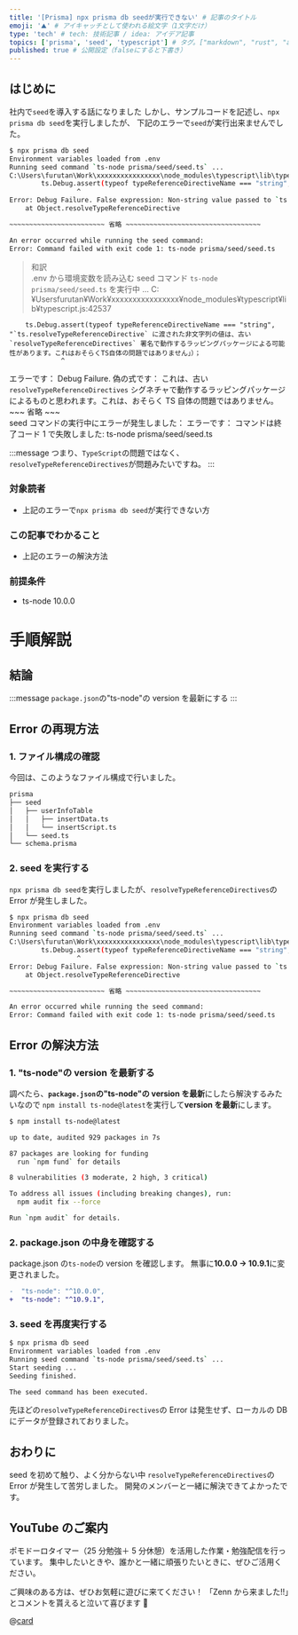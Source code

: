 ```yaml
---
title: '[Prisma] npx prisma db seedが実行できない' # 記事のタイトル
emoji: '⛰' # アイキャッチとして使われる絵文字（1文字だけ）
type: 'tech' # tech: 技術記事 / idea: アイデア記事
topics: ['prisma', 'seed', 'typescript'] # タグ。["markdown", "rust", "aws"]のように指定する
published: true # 公開設定（falseにすると下書き）
---
```


## はじめに

社内で`seed`を導入する話になりました
しかし、サンプルコードを記述し、`npx prisma db seed`を実行しましたが、
下記のエラーで`seed`が実行出来ませんでした。

```bash
$ npx prisma db seed
Environment variables loaded from .env
Running seed command `ts-node prisma/seed/seed.ts` ...
C:\Users\furutan\Work\xxxxxxxxxxxxxxxx\node_modules\typescript\lib\typescript.js:42537
        ts.Debug.assert(typeof typeReferenceDirectiveName === "string", "Non-string value passed to `ts.resolveTypeReferenceDirective`, likely by a wrapping package working with an outdated `resolveTypeReferenceDirectives` signature. This is probably not a problem in TS itself.");
                 ^
Error: Debug Failure. False expression: Non-string value passed to `ts.resolveTypeReferenceDirective`, likely by a wrapping package working with an outdated `resolveTypeReferenceDirectives` signature. This is probably not a problem in TS itself.
    at Object.resolveTypeReferenceDirective

~~~~~~~~~~~~~~~~~~~~~~~~ 省略 ~~~~~~~~~~~~~~~~~~~~~~~~~~~~~~~~~~

An error occurred while running the seed command:
Error: Command failed with exit code 1: ts-node prisma/seed/seed.ts

```

> 和訳<br>.env から環境変数を読み込む
> seed コマンド `ts-node prisma/seed/seed.ts` を実行中 ...
> C:¥Usersfurutan¥Work¥xxxxxxxxxxxxxxxx¥node_modules¥typescript¥lib¥typescript.js:42537

        ts.Debug.assert(typeof typeReferenceDirectiveName === "string", "`ts.resolveTypeReferenceDirective` に渡された非文字列の値は、古い `resolveTypeReferenceDirectives` 署名で動作するラッピングパッケージによる可能性があります。これはおそらくTS自体の問題ではありません」）；
                 ^

エラーです： Debug Failure. 偽の式です： これは、古い `resolveTypeReferenceDirectives` シグネチャで動作するラッピングパッケージによるものと思われます。これは、おそらく TS 自体の問題ではありません。<br>~~~ 省略 ~~~<br>seed コマンドの実行中にエラーが発生しました：
エラーです： コマンドは終了コード 1 で失敗しました: ts-node prisma/seed/seed.ts

:::message
つまり、`TypeScript`の問題ではなく、`resolveTypeReferenceDirectives`が問題みたいですね。
:::

### 対象読者

- 上記のエラーで`npx prisma db seed`が実行できない方

### この記事でわかること

- 上記のエラーの解決方法

### 前提条件

- ts-node 10.0.0

# 手順解説

## 結論

:::message
`package.json`の"ts-node"の version を最新にする
:::

## Error の再現方法

### 1. ファイル構成の確認

今回は、このようなファイル構成で行いました。

```bash
prisma
├── seed
│   ├── userInfoTable
│   │   ├── insertData.ts
│   │   └── insertScript.ts
│   └── seed.ts
└── schema.prisma
```

### 2. seed を実行する

`npx prisma db seed`を実行しましたが、`resolveTypeReferenceDirectives`の Error が発生しました。

```bash
$ npx prisma db seed
Environment variables loaded from .env
Running seed command `ts-node prisma/seed/seed.ts` ...
C:\Users\furutan\Work\xxxxxxxxxxxxxxxx\node_modules\typescript\lib\typescript.js:42537
        ts.Debug.assert(typeof typeReferenceDirectiveName === "string", "Non-string value passed to `ts.resolveTypeReferenceDirective`, likely by a wrapping package working with an outdated `resolveTypeReferenceDirectives` signature. This is probably not a problem in TS itself.");
                 ^
Error: Debug Failure. False expression: Non-string value passed to `ts.resolveTypeReferenceDirective`, likely by a wrapping package working with an outdated `resolveTypeReferenceDirectives` signature. This is probably not a problem in TS itself.
    at Object.resolveTypeReferenceDirective

~~~~~~~~~~~~~~~~~~~~~~~~ 省略 ~~~~~~~~~~~~~~~~~~~~~~~~~~~~~~~~~~

An error occurred while running the seed command:
Error: Command failed with exit code 1: ts-node prisma/seed/seed.ts
```

## Error の解決方法

### 1. "ts-node"の version を最新する

調べたら、**`package.json`の"ts-node"の version を最新**にしたら解決するみたいなので
`npm install ts-node@latest`を実行して**version を最新**にします。

```bash
$ npm install ts-node@latest

up to date, audited 929 packages in 7s

87 packages are looking for funding
  run `npm fund` for details

8 vulnerabilities (3 moderate, 2 high, 3 critical)

To address all issues (including breaking changes), run:
  npm audit fix --force

Run `npm audit` for details.
```

### 2. package.json の中身を確認する

package.json の`ts-node`の version を確認します。
無事に**10.0.0 -> 10.9.1**に変更されました。

```diff json: package.json
-  "ts-node": "^10.0.0",
+  "ts-node": "^10.9.1",
```

### 3. seed を再度実行する

```bash
$ npx prisma db seed
Environment variables loaded from .env
Running seed command `ts-node prisma/seed/seed.ts` ...
Start seeding ...
Seeding finished.

The seed command has been executed.
```

先ほどの`resolveTypeReferenceDirectives`の Error は発生せず、ローカルの DB にデータが登録されておりました。

## おわりに

seed を初めて触り、よく分からない中
`resolveTypeReferenceDirectives`の Error が発生して苦労しました。
開発のメンバーと一緒に解決できてよかったです。

## YouTube のご案内

ポモドーロタイマー（25 分勉強＋ 5 分休憩）を活用した作業・勉強配信を行っています。
集中したいときや、誰かと一緒に頑張りたいときに、ぜひご活用ください。

ご興味のある方は、ぜひお気軽に遊びに来てください！
「Zenn から来ました!!」とコメントを貰えると泣いて喜びます 🤣

@[card](https://www.youtube.com/@aew2sbee)
